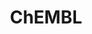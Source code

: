 ---
layout: default
bigquery: https://console.cloud.google.com/bigquery?p=patents-public-data&d=ebi_chembl&page=dataset
citation: '"The ChEMBL database in 2017." Anna Gaulton, Anne Hersey, Michał Nowotka,
  A Patrícia Bento, Jon Chambers, David Mendez, Prudence Mutowo, Francis Atkinson,
  Louisa J Bellis, Elena Cibrián-Uhalte, Mark Davies, Nathan Dedman, Anneli Karlsson,
  María Paula Magariños, John P Overington, George Papadatos, Ines Smit, Andrew R
  Leach Nucleic acids Research (2017) 45 (Database Issue), D945-D954'
contributors: European Bioinformatics Institute
cost: None
description: ChEMBL Data is a manually curated database of small molecules used in
  drug discovery, including information about existing patented drugs.
documentation: 'schema: https://www.ebi.ac.uk/chembl/db_schema


  '
last_edit: Mon, 04 Apr 2022 19:07:30 GMT
location: https://console.cloud.google.com/marketplace/product/google_patents_public_datasets/chembl
maintained_by: EMBL-EBI, an outstation of European Molecular Biology Laboratory
related_publications: '

  ChEMBL: towards direct deposition of bioassay data.


  Mendez D, Gaulton A, Bento AP, Chambers J, De Veij M, Félix E, Magariños MP, Mosquera
  JF, Mutowo P, Nowotka M, Gordillo-Marañón M, Hunter F, Junco L, Mugumbate G, Rodriguez-Lopez
  M, Atkinson F, Bosc N, Radoux CJ, Segura-Cabrera A, Hersey A, Leach AR.


  — Nucleic Acids Res. 2019; 47(D1):D930-D940. doi: 10.1093/nar/gky1075

  '
schema_fields: '[''alert_name'', ''num_ro5_violations'', ''cell_source_tissue'', ''start_position'',
  ''applicant_full_name'', ''target_type'', ''assay_class_id'', ''source_domain_id'',
  ''definition'', ''level3_description'', ''cx_most_apka'', ''end_position'', ''warning_class'',
  ''potential_duplicate'', ''organism'', ''metref_id'', ''tbl'', ''metabolite_record_id'',
  ''previous_company'', ''units'', ''component_synonym'', ''assay_strain'', ''cx_logp'',
  ''year'', ''activity_comment'', ''first_page'', ''met_conversion'', ''smarts'',
  ''assay_cell_type'', ''label'', ''pref_name'', ''usan_substem'', ''accession'',
  ''assay_source'', ''tax_id'', ''black_box_warning'', ''relationship_type'', ''orig_description'',
  ''doc_id'', ''standard_units'', ''targrel_id'', ''num_lipinski_ro5_violations'',
  ''innovator_company'', ''natural_product'', ''tid_fixed'', ''approval_date'', ''prod_pat_id'',
  ''short_name'', ''efo_term'', ''pchembl_value'', ''annotation'', ''usan_stem'',
  ''inorganic_flag'', ''irac_code'', ''topical'', ''level1'', ''assay_desc'', ''ddd_value'',
  ''aidx'', ''alert_set_id'', ''go_id'', ''num_alerts'', ''acd_logd'', ''curated_by'',
  ''qed_weighted'', ''value'', ''isoform'', ''usan_stem_definition'', ''l6'', ''last_page'',
  ''src_id'', ''chirality'', ''oc_id'', ''class_type'', ''ref_id'', ''mc_target_name'',
  ''idx'', ''downgraded'', ''sei'', ''bei'', ''hrac_class_id'', ''syn_type'', ''mechanism_comment'',
  ''max_phase'', ''frac_code'', ''molsyn_id'', ''relation'', ''protclasssyn_id'',
  ''target_mapping'', ''bao_format'', ''level1_description'', ''target_desc'', ''cell_ontology_id'',
  ''who_name'', ''dosage_form'', ''drug_substance_flag'', ''rtb'', ''atc_code'', ''patent_no'',
  ''doi'', ''mc_organism'', ''assay_subcellular_fraction'', ''published_relation'',
  ''standard_text_value'', ''normal_range_min'', ''activity_id'', ''pathway_key'',
  ''cell_source_organism'', ''comments'', ''alogp'', ''abstract'', ''usan_year'',
  ''first_approval'', ''parenteral'', ''src_compound_id'', ''standard_value'', ''l4'',
  ''domain_description'', ''pathway_id'', ''drug_product_flag'', ''assay_param_id'',
  ''smid'', ''ref_type'', ''ddd_comment'', ''prediction_method'', ''assay_tissue'',
  ''component_type'', ''site_id'', ''oral'', ''acd_most_apka'', ''level4_description'',
  ''heavy_atoms'', ''standard_relation'', ''strength'', ''creation_date'', ''withdrawn_country'',
  ''biocomp_id'', ''l8'', ''cx_logd'', ''drug_record_id'', ''toid'', ''canonical_smiles'',
  ''structure_type'', ''warning_description'', ''submission_date'', ''job_id'', ''name'',
  ''hrac_code'', ''standard_inchi'', ''substrate_record_id'', ''enzyme_tid'', ''warning_id'',
  ''mecref_id'', ''rgid'', ''ddd_admr'', ''status'', ''parameter_type'', ''parameter_value'',
  ''comp_class_id'', ''aspect'', ''ass_cls_map_id'', ''delist_flag'', ''db_source'',
  ''frac_class_id'', ''level2_description'', ''therapeutic_flag'', ''ridx'', ''molfile'',
  ''stem'', ''assay_organism'', ''prodrug'', ''l7'', ''tid'', ''cell_id'', ''withdrawn_reason'',
  ''relationship'', ''hbd'', ''published_value'', ''hbd_lipinski'', ''confidence'',
  ''protein_class_id'', ''sequence_md5sum'', ''indication_class'', ''product_id'',
  ''confidence_score'', ''indref_id'', ''mol_hrac_id'', ''ingredient'', ''synonyms'',
  ''mw_monoisotopic'', ''src_description'', ''compsyn_id'', ''first_in_class'', ''predbind_id'',
  ''mol_atc_id'', ''mesh_heading'', ''set_name'', ''nda_type'', ''irac_class_id'',
  ''src_short_name'', ''assay_test_type'', ''lle'', ''record_id'', ''parent_molregno'',
  ''assay_id'', ''level3'', ''version'', ''molregno'', ''action_type'', ''assay_type'',
  ''assay_category'', ''helm_notation'', ''site_residues'', ''withdrawn_flag'', ''tissue_id'',
  ''journal'', ''compound_name'', ''direct_interaction'', ''clo_id'', ''comp_go_id'',
  ''assay_tax_id'', ''disease_efficacy'', ''description'', ''updated_by'', ''research_stem'',
  ''chembl_id'', ''parent_go_id'', ''parent_type'', ''hba_lipinski'', ''usan_stem_id'',
  ''l1'', ''patent_expire_date'', ''actsm_id'', ''upper_value'', ''mutation'', ''drugind_id'',
  ''availability_type'', ''compound_key'', ''hba'', ''major_class'', ''publication_number'',
  ''ro3_pass'', ''text_value'', ''volume'', ''uo_units'', ''entity_id'', ''mol_irac_id'',
  ''published_type'', ''curation_comment'', ''res_stem_id'', ''sitecomp_id'', ''polymer_flag'',
  ''molecule_type'', ''full_mwt'', ''standard_upper_value'', ''ap_id'', ''mc_tax_id'',
  ''level5'', ''standard_type'', ''bao_endpoint'', ''entity_type'', ''subgroup'',
  ''formulation_id'', ''trade_name'', ''warning_year'', ''efo_id'', ''std_act_id'',
  ''targcomp_id'', ''related_tid'', ''parent_id'', ''protein_class_synonym'', ''co_stem_id'',
  ''max_phase_for_ind'', ''le'', ''withdrawn_class'', ''met_id'', ''patent_id'', ''full_molformula'',
  ''binding_site_comment'', ''caloha_id'', ''authors'', ''cellosaurus_id'', ''withdrawn_year'',
  ''domain_id'', ''patent_use_code'', ''dosed_ingredient'', ''acd_most_bpka'', ''pubmed_id'',
  ''data_validity_comment'', ''ref_url'', ''stat'', ''protein_class_desc'', ''compd_id'',
  ''selectivity_comment'', ''cell_name'', ''molecular_mechanism'', ''db_version'',
  ''title'', ''ddd_id'', ''uberon_id'', ''src_assay_id'', ''molecular_species'', ''route'',
  ''warnref_id'', ''activity_count'', ''published_units'', ''ddd_units'', ''sequence'',
  ''mol_frac_id'', ''mc_target_type'', ''active_molregno'', ''component_id'', ''class_level'',
  ''warning_type'', ''cell_description'', ''log_id'', ''path'', ''l3'', ''doc_type'',
  ''warning_country'', ''result_flag'', ''cell_source_tax_id'', ''mesh_id'', ''qudt_units'',
  ''standard_inchi_key'', ''l2'', ''updated_on'', ''ad_type'', ''mw_freebase'', ''mc_target_accession'',
  ''normal_range_max'', ''acd_logp'', ''company'', ''standard_flag'', ''alert_id'',
  ''bto_id'', ''cpd_str_alert_id'', ''psa'', ''mec_id'', ''domain_type'', ''species_group_flag'',
  ''who_extra'', ''cl_lincs_id'', ''relationship_desc'', ''country'', ''active_ingredient'',
  ''bao_id'', ''last_active'', ''type'', ''met_comment'', ''stem_class'', ''domain_name'',
  ''source'', ''level4'', ''issue'', ''enzyme_name'', ''as_id'', ''priority'', ''l5'',
  ''homologue'', ''chebi_par_id'', ''cidx'', ''cx_most_bpka'', ''site_name'', ''level2'',
  ''aromatic_rings'', ''mechanism_of_action'', ''variant_id'']'
shortname: chembl
tags:
- biotechnology
- health
- chemical
- bioinformatics
- medical
terms_of_use: CC BY-SA 3.0
title: ChEMBL
uuid: e232a192-965c-4ec9-904c-155b6dfe56c5
---